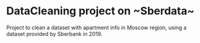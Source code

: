 # DataCleaning project on ~Sberdata~

Project to clean a dataset with apartment info in Moscow region, using a dataset provided by Sberbank in 2019.

